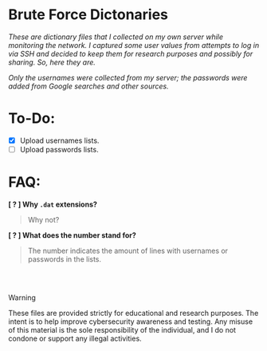 # Brute Force Dictonaries

_These are dictionary files that I collected on my own server while monitoring the network. I captured some user values from attempts to log in via SSH and decided to keep them for research purposes and possibly for sharing. So, here they are._

_Only the usernames were collected from my server; the passwords were added from Google searches and other sources._

# To-Do:
- [x] Upload usernames lists.
- [ ] Upload passwords lists.

# FAQ:

**[ ? ] Why `.dat` extensions?** <br>
> Why not?

**[ ? ] What does the number stand for?** <br>
> The number indicates the amount of lines with usernames or passwords in the lists.

##
<br>

>[!WARNING]
>These files are provided strictly for educational and research purposes. The intent is to help improve cybersecurity awareness and testing. Any misuse of this material is the sole responsibility of the individual, and I do not condone or support any illegal activities.
